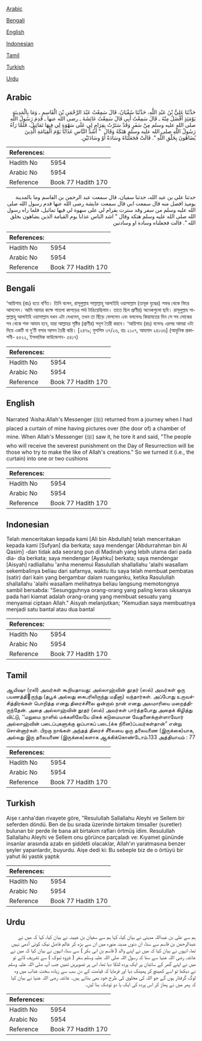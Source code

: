 [Arabic](#arabic)

[Bengali](#bengali)

[English](#english)

[Indonesian](#indonesian)

[Tamil](#tamil)

[Turkish](#turkish)

[Urdu](#urdu)

## Arabic


<div dir="rtl" lang="ar" style={{fontSize:'larger',backgroundColor:'#f8f9fa',padding:20}}>
حَدَّثَنَا عَلِيُّ بْنُ عَبْدِ اللَّهِ، حَدَّثَنَا سُفْيَانُ، قَالَ سَمِعْتُ عَبْدَ الرَّحْمَنِ بْنَ الْقَاسِمِ ـ وَمَا بِالْمَدِينَةِ يَوْمَئِذٍ أَفْضَلُ مِنْهُ ـ قَالَ سَمِعْتُ أَبِي قَالَ سَمِعْتُ عَائِشَةَ ـ رضى الله عنها ـ قَدِمَ رَسُولُ اللَّهِ صلى الله عليه وسلم مِنْ سَفَرٍ وَقَدْ سَتَرْتُ بِقِرَامٍ لِي عَلَى سَهْوَةٍ لِي فِيهَا تَمَاثِيلُ، فَلَمَّا رَآهُ رَسُولُ اللَّهِ صلى الله عليه وسلم هَتَكَهُ وَقَالَ ‏ "‏ أَشَدُّ النَّاسِ عَذَابًا يَوْمَ الْقِيَامَةِ الَّذِينَ يُضَاهُونَ بِخَلْقِ اللَّهِ ‏"‏‏.‏ قَالَتْ فَجَعَلْنَاهُ وِسَادَةً أَوْ وِسَادَتَيْنِ‏.‏
</div>
<div style={{backgroundColor:'#f8f9fa',padding:20, marginBottom: 10}}><table> <thead> <tr> <th>References:</th> <th></th> </tr> </thead> <tbody><tr><td>Hadith No</td><td>5954</td></tr><tr><td>Arabic No</td><td>5954</td></tr><tr><td>Reference</td><td>Book 77 Hadith 170</td></tr></tbody></table></div>


<div dir="rtl" lang="ar" style={{fontSize:'larger',backgroundColor:'#f8f9fa',padding:20}}>
حدثنا علي بن عبد الله، حدثنا سفيان، قال سمعت عبد الرحمن بن القاسم وما بالمدينة يوميذ افضل منه قال سمعت ابي قال سمعت عايشة رضى الله عنها قدم رسول الله صلى الله عليه وسلم من سفر وقد سترت بقرام لي على سهوة لي فيها تماثيل، فلما راه رسول الله صلى الله عليه وسلم هتكه وقال " اشد الناس عذابا يوم القيامة الذين يضاهون بخلق الله ". قالت فجعلناه وسادة او وسادتين
</div>
<div style={{backgroundColor:'#f8f9fa',padding:20, marginBottom: 10}}><table> <thead> <tr> <th>References:</th> <th></th> </tr> </thead> <tbody><tr><td>Hadith No</td><td>5954</td></tr><tr><td>Arabic No</td><td>5954</td></tr><tr><td>Reference</td><td>Book 77 Hadith 170</td></tr></tbody></table></div>

## Bengali


<div dir="ltr" lang="bn" style={{fontSize:'larger',backgroundColor:'#f8f9fa',padding:20}}>
‘আয়িশাহ (রাঃ) হতে বর্ণিত। তিনি বলেন, রাসূলুল্লাহ সাল্লাল্লাহু আলাইহি ওয়াসাল্লাম (তাবূক যুদ্ধের) সফর থেকে ফিরে আসলেন। আমি আমার কক্ষে পাতলা কাপড়ের পর্দা টাঙিয়েছিলাম। তাতে ছিল প্রাণীর) অনেকগুলো ছবি। রাসূলুল্লাহ সাল্লাল্লাহু আলাইহি ওয়াসাল্লাম যখন এটা দেখলেন, তখন তা ছিঁড়ে ফেললেন এবং বললেনঃ কিয়ামতের দিন সে সব লোকের সব থেকে শক্ত আযাব হবে, যারা আল্লাহর সৃষ্টির (প্রাণীর) সদৃশ তৈরী করবে। ‘আয়িশাহ (রাঃ) বলেনঃ এরপর আমরা ওটা দিয়ে একটি বা দু’টি বসার আসন তৈরী করি। [২৪৭৯; মুসলিম ৩৭/২৬, হাঃ ২১০৭, আহমাদ ২৪১৩৬] (আধুনিক প্রকাশনী- ৫৫২২, ইসলামিক ফাউন্ডেশন- ৫৪১৭)
</div>
<div style={{backgroundColor:'#f8f9fa',padding:20, marginBottom: 10}}><table> <thead> <tr> <th>References:</th> <th></th> </tr> </thead> <tbody><tr><td>Hadith No</td><td>5954</td></tr><tr><td>Arabic No</td><td>5954</td></tr><tr><td>Reference</td><td>Book 77 Hadith 170</td></tr></tbody></table></div>

## English


<div dir="ltr" lang="en" style={{fontSize:'larger',backgroundColor:'#f8f9fa',padding:20}}>
Narrated 'Aisha:Allah's Messenger (ﷺ) returned from a journey when I had placed a curtain of mine having pictures over (the door of) a chamber of mine. When Allah's Messenger (ﷺ) saw it, he tore it and said, "The people who will receive the severest punishment on the Day of Resurrection will be those who try to make the like of Allah's creations." So we turned it (i.e., the curtain) into one or two cushions
</div>
<div style={{backgroundColor:'#f8f9fa',padding:20, marginBottom: 10}}><table> <thead> <tr> <th>References:</th> <th></th> </tr> </thead> <tbody><tr><td>Hadith No</td><td>5954</td></tr><tr><td>Arabic No</td><td>5954</td></tr><tr><td>Reference</td><td>Book 77 Hadith 170</td></tr></tbody></table></div>

## Indonesian


<div dir="ltr" lang="id" style={{fontSize:'larger',backgroundColor:'#f8f9fa',padding:20}}>
Telah menceritakan kepada kami [Ali bin Abdullah] telah menceritakan kepada kami [Sufyan] dia berkata; saya mendengar [Abdurrahman bin Al Qasim] -dan tidak ada seorang pun di Madinah yang lebih utama dari pada dia- dia berkata; saya mendengar [Ayahku] berkata; saya mendengar [Aisyah] radliallahu 'anha menemui Rasulullah shallallahu 'alaihi wasallam sekembalinya beliau dari safarnya, waktu itu saya telah membuat pembatas (satir) dari kain yang bergambar dalam ruanganku, ketika Rasulullah shallallahu 'alaihi wasallam melihatnya beliau langsung memotongnya sambil bersabda: "Sesungguhnya orang-orang yang paling keras siksanya pada hari kiamat adalah orang-orang yang membuat sesuatu yang menyamai ciptaan Allah." Aisyah melanjutkan; "Kemudian saya membuatnya menjadi satu bantal atau dua bantal
</div>
<div style={{backgroundColor:'#f8f9fa',padding:20, marginBottom: 10}}><table> <thead> <tr> <th>References:</th> <th></th> </tr> </thead> <tbody><tr><td>Hadith No</td><td>5954</td></tr><tr><td>Arabic No</td><td>5954</td></tr><tr><td>Reference</td><td>Book 77 Hadith 170</td></tr></tbody></table></div>

## Tamil


<div dir="ltr" lang="ta" style={{fontSize:'larger',backgroundColor:'#f8f9fa',padding:20}}>
ஆயிஷா (ரலி) அவர்கள் கூறியதாவது: அல்லாஹ்வின் தூதர் (ஸல்) அவர்கள் ஒரு பயணத்திருந்து (தபூக் அல்லது கைபரிலிருந்து மதீனா) வந்தார்கள். அப்போது உருவச்சித்திரங்கள் பொறித்த எனது திரைச்சீலை ஒன்றால் நான் எனது அலமாரியை மறைத்திருந்தேன். அதை அல்லாஹ்வின் தூதர் (ஸல்) அவர்கள் பார்த்தபோது அதைக் கிழித்து விட்டு, ‘‘மறுமை நாளில் மக்களிலேயே மிகக் கடுமையான வேதனைக்குள்ளாவோர் அல்லாஹ்வின் படைப்புகளுக்கு ஒப்பாகப் படை(க்க நினை)ப்பவர்கள்தான்” என்று சொன்னார்கள். பிறகு நாங்கள் அந்தத் திரைச் சீலையை ஒரு தலையணை (இருக்கை)யாக, அல்லது இரு தலையணை (இருக்கை)களாக ஆக்கிக்கொண்டோம்.133 அத்தியாயம் : 77
</div>
<div style={{backgroundColor:'#f8f9fa',padding:20, marginBottom: 10}}><table> <thead> <tr> <th>References:</th> <th></th> </tr> </thead> <tbody><tr><td>Hadith No</td><td>5954</td></tr><tr><td>Arabic No</td><td>5954</td></tr><tr><td>Reference</td><td>Book 77 Hadith 170</td></tr></tbody></table></div>

## Turkish


<div dir="ltr" lang="tr" style={{fontSize:'larger',backgroundColor:'#f8f9fa',padding:20}}>
Aişe r.anha'dan rivayete göre, "Resulullah Sallallahu Aleyhi ve Sellem bir seferden döndü. Ben de bu sırada üzerinde birtakım timsaller (suretler) bulunan bir perde ile bana ait birtakım rafları örtmüş idim. Resulullah Sallallahu Aleyhi ve Sellem onu görünce parçaladı ve: Kıyamet gününde insanlar arasında azabı en şiddetli olacaklar, Allah'ın yaratmasına benzer şeyler yapanlardır, buyurdu. Aişe dedi ki: Bu sebeple biz de o örtüyü bir yahut iki yastık yaptık
</div>
<div style={{backgroundColor:'#f8f9fa',padding:20, marginBottom: 10}}><table> <thead> <tr> <th>References:</th> <th></th> </tr> </thead> <tbody><tr><td>Hadith No</td><td>5954</td></tr><tr><td>Arabic No</td><td>5954</td></tr><tr><td>Reference</td><td>Book 77 Hadith 170</td></tr></tbody></table></div>

## Urdu


<div dir="rtl" lang="ur" style={{fontSize:'larger',backgroundColor:'#f8f9fa',padding:20}}>
ہم سے علی بن عبداللہ مدینی نے بیان کیا، کہا ہم سے سفیان بن عیینہ نے بیان کیا، کہا کہ میں نے عبدالرحمٰن بن قاسم سے سنا، ان دنوں مدینہ منورہ میں ان سے بڑھ کر عالم فاضل نیک کوئی آدمی نہیں تھا، انہوں نے بیان کیا کہ میں نے اپنے والد ( قاسم بن ابی بکر ) سے سنا، انہوں نے بیان کیا کہ میں نے عائشہ رضی اللہ عنہا سے سنا کہ رسول اللہ صلی اللہ علیہ وسلم سفر ( غزوہ تبوک ) سے تشریف لائے تو میں نے اپنے گھر کے سائبان پر ایک پردہ لٹکا دیا تھا، اس پر تصویریں تھیں جب آپ صلی اللہ علیہ وسلم نے دیکھا تو اسے کھینچ کر پھینک دیا اور فرمایا کہ قیامت کے دن سب سے زیادہ سخت عذاب میں وہ لوگ گرفتار ہوں گے جو اللہ کی مخلوق کی طرح خود بھی بناتے ہیں۔ عائشہ رضی اللہ عنہا نے بیان کیا کہ پھر میں نے پھاڑ کر اس پردہ کی ایک یا دو توشک بنا لیں۔
</div>
<div style={{backgroundColor:'#f8f9fa',padding:20, marginBottom: 10}}><table> <thead> <tr> <th>References:</th> <th></th> </tr> </thead> <tbody><tr><td>Hadith No</td><td>5954</td></tr><tr><td>Arabic No</td><td>5954</td></tr><tr><td>Reference</td><td>Book 77 Hadith 170</td></tr></tbody></table></div>